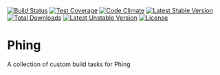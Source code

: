 [![Build Status](https://travis-ci.org/thinkingmedia/gems-phing.svg)](https://travis-ci.org/thinkingmedia/gems-phing)
[![Test Coverage](https://codeclimate.com/github/thinkingmedia/gems-phing/badges/coverage.svg)](https://codeclimate.com/github/thinkingmedia/gems-phing)
[![Code Climate](https://codeclimate.com/github/thinkingmedia/gems-phing/badges/gpa.svg)](https://codeclimate.com/github/thinkingmedia/gems-phing)
[![Latest Stable Version](https://poser.pugx.org/thinkingmedia/gems-phing/v/stable.svg)](https://packagist.org/packages/thinkingmedia/gems-phing) 
[![Total Downloads](https://poser.pugx.org/thinkingmedia/gems-phing/downloads.svg)](https://packagist.org/packages/thinkingmedia/gems-phing) 
[![Latest Unstable Version](https://poser.pugx.org/thinkingmedia/gems-phing/v/unstable.svg)](https://packagist.org/packages/thinkingmedia/gems-phing) 
[![License](https://poser.pugx.org/thinkingmedia/gems-phing/license.svg)](https://packagist.org/packages/thinkingmedia/gems-phing)


# Phing
A collection of custom build tasks for Phing
